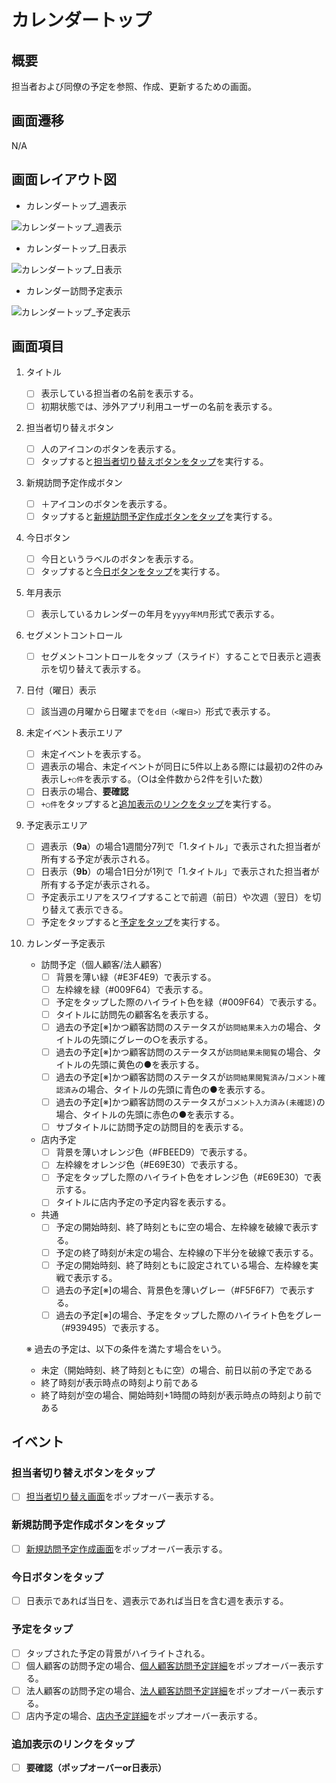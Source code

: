 # カレンダートップ

## 概要

担当者および同僚の予定を参照、作成、更新するための画面。

## 画面遷移

N/A

## 画面レイアウト図

- カレンダートップ_週表示

![カレンダートップ_週表示](./images/カレンダートップ_週表示.drawio.png)

- カレンダートップ_日表示

![カレンダートップ_日表示](./images/カレンダートップ_日表示.drawio.png)

- カレンダー訪問予定表示

![カレンダートップ_予定表示](./images/カレンダートップ_予定表示.drawio.png)

## 画面項目

1. タイトル
    - [ ] 表示している担当者の名前を表示する。
    - [ ] 初期状態では、渉外アプリ利用ユーザーの名前を表示する。
2. 担当者切り替えボタン
    - [ ] 人のアイコンのボタンを表示する。
    - [ ] タップすると[担当者切り替えボタンをタップ](#担当者切り替えボタンをタップ)を実行する。
3. 新規訪問予定作成ボタン
    - [ ] ＋アイコンのボタンを表示する。
    - [ ] タップすると[新規訪問予定作成ボタンをタップ](#新規訪問予定作成ボタンをタップ)を実行する。
4. 今日ボタン
    - [ ] 今日というラベルのボタンを表示する。
    - [ ] タップすると[今日ボタンをタップ](#今日ボタンをタップ)を実行する。
5. 年月表示
    - [ ] 表示しているカレンダーの年月を`yyyy年M月`形式で表示する。
6. セグメントコントロール
    - [ ] セグメントコントロールをタップ（スライド）することで日表示と週表示を切り替えて表示する。
7. 日付（曜日）表示
    - [ ] 該当週の月曜から日曜までを`d日（<曜日>）`形式で表示する。
8. 未定イベント表示エリア
    - [ ] 未定イベントを表示する。
    - [ ] 週表示の場合、未定イベントが同日に5件以上ある際には最初の2件のみ表示し`+○件`を表示する。（○は全件数から2件を引いた数）
    - [ ] 日表示の場合、**要確認**
    - [ ] `+○件`をタップすると[追加表示のリンクをタップ](#追加表示のリンクをタップ)を実行する。
9. 予定表示エリア
    - [ ] 週表示（**9a**）の場合1週間分7列で「1.タイトル」で表示された担当者が所有する予定が表示される。
    - [ ] 日表示（**9b**）の場合1日分が1列で「1.タイトル」で表示された担当者が所有する予定が表示される。
    - [ ] 予定表示エリアをスワイプすることで前週（前日）や次週（翌日）を切り替えて表示できる。
    - [ ] 予定をタップすると[予定をタップ](#予定をタップ)を実行する。
10. カレンダー予定表示
    - 訪問予定（個人顧客/法人顧客）
      - [ ] 背景を薄い緑（#E3F4E9）で表示する。
      - [ ] 左枠線を緑（#009F64）で表示する。
      - [ ] 予定をタップした際のハイライト色を緑（#009F64）で表示する。
      - [ ] タイトルに訪問先の顧客名を表示する。
      - [ ] 過去の予定[※]かつ顧客訪問のステータスが`訪問結果未入力`の場合、タイトルの先頭にグレーの○を表示する。
      - [ ] 過去の予定[※]かつ顧客訪問のステータスが`訪問結果未閲覧`の場合、タイトルの先頭に黄色の●を表示する。
      - [ ] 過去の予定[※]かつ顧客訪問のステータスが`訪問結果閲覧済み`/`コメント確認済み`の場合、タイトルの先頭に青色の●を表示する。
      - [ ] 過去の予定[※]かつ顧客訪問のステータスが`コメント入力済み(未確認)`の場合、タイトルの先頭に赤色の●を表示する。
      - [ ] サブタイトルに訪問予定の訪問目的を表示する。
    - 店内予定
      - [ ] 背景を薄いオレンジ色（#FBEED9）で表示する。
      - [ ] 左枠線をオレンジ色（#E69E30）で表示する。
      - [ ] 予定をタップした際のハイライト色をオレンジ色（#E69E30）で表示する。
      - [ ] タイトルに店内予定の予定内容を表示する。
    - 共通
      - [ ] 予定の開始時刻、終了時刻ともに空の場合、左枠線を破線で表示する。
      - [ ] 予定の終了時刻が未定の場合、左枠線の下半分を破線で表示する。
      - [ ] 予定の開始時刻、終了時刻ともに設定されている場合、左枠線を実戦で表示する。
      - [ ] 過去の予定[※]の場合、背景色を薄いグレー（#F5F6F7）で表示する。
      - [ ] 過去の予定[※]の場合、予定をタップした際のハイライト色をグレー（#939495）で表示する。

    ※ 過去の予定は、以下の条件を満たす場合をいう。

    - 未定（開始時刻、終了時刻ともに空）の場合、前日以前の予定である
    - 終了時刻が表示時点の時刻より前である
    - 終了時刻が空の場合、開始時刻+1時間の時刻が表示時点の時刻より前である

## イベント

### 担当者切り替えボタンをタップ

- [ ] [担当者切り替え画面](./担当者切り替え.md)をポップオーバー表示する。

### 新規訪問予定作成ボタンをタップ

- [ ] [新規訪問予定作成画面](./新規訪問予定作成.md)をポップオーバー表示する。

### 今日ボタンをタップ

- [ ] 日表示であれば当日を、週表示であれば当日を含む週を表示する。

### 予定をタップ

- [ ] タップされた予定の背景がハイライトされる。
- [ ] 個人顧客の訪問予定の場合、[個人顧客訪問予定詳細](./個人顧客訪問予定詳細.md)をポップオーバー表示する。
- [ ] 法人顧客の訪問予定の場合、[法人顧客訪問予定詳細](./法人顧客訪問予定詳細.md)をポップオーバー表示する。
- [ ] 店内予定の場合、[店内予定詳細](./店内予定詳細.md)をポップオーバー表示する。

### 追加表示のリンクをタップ

- [ ] **要確認（ポップオーバーor日表示）**
